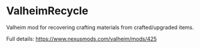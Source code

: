 # ValheimRecycle
Valheim mod for recovering crafting materials from crafted/upgraded items.

Full details: https://www.nexusmods.com/valheim/mods/425
